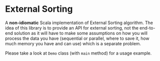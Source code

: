 External Sorting
================

A __non-idiomatic__ Scala implementation of External Sorting algorithm.
The idea of this library is to provide an API for external sorting, not the end-to-end solution as it will have to make some assumptions on how you will process the data you have (sequential or parallel, where to save it, how much memory you have and can use) which is a separate problem.


Please take a look at `Demo` class (with `main` method) for a usage example.